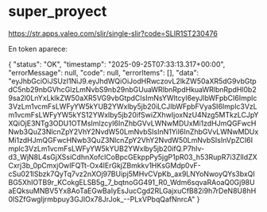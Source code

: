 # super_proyect

https://str.apps.valeo.com/slir/single-slir?code=SLIR1ST230476

En token aparece:

{
    "status": "OK",
    "timestamp": "2025-09-25T07:33:13.317+00:00",
    "errorMessage": null,
    "code": null,
    "errorItems": [],
    "data": "eyJhbGciOiJSUzI1NiJ9.eyJhdWQiOiJodHRwczovL2lkZW50aXR5dG9vbGtpdC5nb29nbGVhcGlzLmNvbS9nb29nbGUuaWRlbnRpdHkuaWRlbnRpdHl0b29sa2l0LnYxLklkZW50aXR5VG9vbGtpdCIsImNsYWltcyI6eyJlbWFpbCI6Implc3VzLm1vcmFsLWFyYW5kYUB2YWxlby5jb20iLCJlbWFpbFVyaSI6Implc3VzLm1vcmFsLWFyYW5kYS12YWxlby5jb20ifSwiZXhwIjoxNzU4Nzg5MTkzLCJpYXQiOjE3NTg3ODU1OTMsImlzcyI6InZhbGVvLWNwMDUxMi1zdHJmQGFwcHNwb3QuZ3NlcnZpY2VhY2NvdW50LmNvbSIsInN1YiI6InZhbGVvLWNwMDUxMi1zdHJmQGFwcHNwb3QuZ3NlcnZpY2VhY2NvdW50LmNvbSIsInVpZCI6Implc3VzLm1vcmFsLWFyYW5kYUB2YWxlby5jb20ifQ.P7hIv-d3_WjN8L4sGjXSsiCdhnXofclCoBpcGEkppPy5jgP1pR03_h53RupR7i3ZlIdZXCxrj3b_0pCmxjOwIFQTt-Ox4lErGkjZBmkkv1HKsGMdp0vF-cSu021lSbzk7QyTq7vz2nXOj97BUipj5MHvCVpKb_ax9LNYoNwoyQYs3bxQIBG5XhIOTB9r_KCokgELSB5g_7_bqtnoGG491_R0_Wdm6sqvaRAoaQ0Gj98UaEQksuMNBV5Yx8AoTaEGwBaIyEsJucCgd2RLGajxuCfB82i9h7rDeN8U8hH0lSZfGwgIjrmbpuy3GJIOx78JrJok_--PLxVPbqQafNnrcA"
}